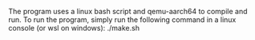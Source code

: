 The program uses a linux bash script and qemu-aarch64 to compile and run.
To run the program, simply run the following command in a linux console (or wsl on windows):
    ./make.sh
